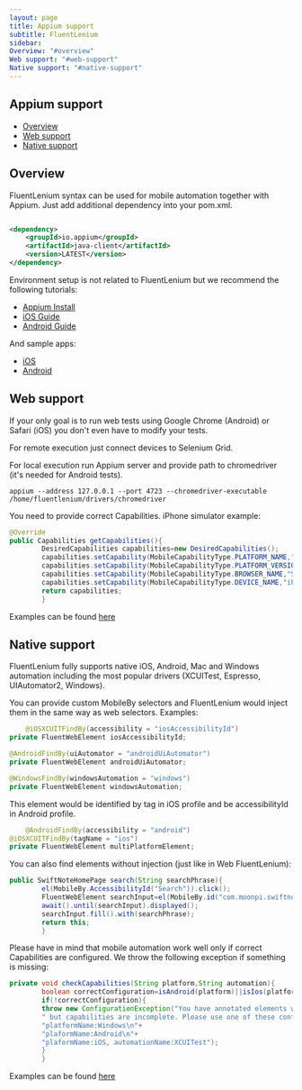 ```yaml
---
layout: page
title: Appium support
subtitle: FluentLenium
sidebar:
Overview: "#overview"
Web support: "#web-support"
Native support: "#native-support"
---
```


## Appium support

- [Overview](#overview)
- [Web support](#web-support)
- [Native support](#native-support)

## Overview

FluentLenium syntax can be used for mobile automation together with Appium.
Just add additional dependency into your pom.xml.

```xml

<dependency>
    <groupId>io.appium</groupId>
    <artifactId>java-client</artifactId>
    <version>LATEST</version>
</dependency>
```

Environment setup is not related to FluentLenium but we recommend the following tutorials:

- [Appium Install](https://www.swtestacademy.com/appium-tutorial/)
- [iOS Guide](https://medium.com/2359media/tutorial-automated-testing-on-ios-with-appium-test-ng-and-java-on-mac-bc115d0ec881)
- [Android Guide](https://medium.com/2359media/tutorial-automated-testing-on-android-and-ios-with-appium-testng-and-java-on-mac-210119edf323)

And sample apps:

- [iOS](https://github.com/King-of-Spades/AppCenter-Samples/tree/master/Appium/iOS)
- [Android](https://github.com/King-of-Spades/AppCenter-Samples/tree/master/Appium/Android)

## Web support

If your only goal is to run web tests using Google Chrome (Android) or Safari (iOS) you don't even have to modify your
tests.

For remote execution just connect devices to Selenium Grid.

For local execution run Appium server and provide path to chromedriver (it's needed for Android tests).

`appium --address 127.0.0.1 --port 4723 --chromedriver-executable /home/fluentlenium/drivers/chromedriver`

You need to provide correct Capabilities. iPhone simulator example:

```java
@Override
public Capabilities getCapabilities(){
        DesiredCapabilities capabilities=new DesiredCapabilities();
        capabilities.setCapability(MobileCapabilityType.PLATFORM_NAME,"iOS");
        capabilities.setCapability(MobileCapabilityType.PLATFORM_VERSION,"12.0");
        capabilities.setCapability(MobileCapabilityType.BROWSER_NAME,"Safari");
        capabilities.setCapability(MobileCapabilityType.DEVICE_NAME,"iPhone 8");
        return capabilities;
        }
```

Examples can be found [here](https://github.com/FluentLenium/FluentLenium/tree/develop/examples/spring)

## Native support

FluentLenium fully supports native iOS, Android, Mac and Windows automation
including the most popular drivers (XCUITest, Espresso, UIAutomator2, Windows).

You can provide custom MobileBy selectors and FluentLenium would inject them in the same way as web selectors. Examples:

```java
    @iOSXCUITFindBy(accessibility = "iosAccessibilityId")
private FluentWebElement iosAccessibilityId;

@AndroidFindBy(uiAutomator = "androidUiAutomator")
private FluentWebElement androidUiAutomator;

@WindowsFindBy(windowsAutomation = "windows")
private FluentWebElement windowsAutomation;
```

This element would be identified by tag in iOS profile and be accessibilityId in Android profile.

```java
    @AndroidFindBy(accessibility = "android")
@iOSXCUITFindBy(tagName = "ios")
private FluentWebElement multiPlatformElement;
```

You can also find elements without injection (just like in Web FluentLenium):

```java
public SwiftNoteHomePage search(String searchPhrase){
        el(MobileBy.AccessibilityId("Search")).click();
        FluentWebElement searchInput=el(MobileBy.id("com.moonpi.swiftnotes:id/search_src_text"));
        await().until(searchInput).displayed();
        searchInput.fill().with(searchPhrase);
        return this;
        }
```

Please have in mind that mobile automation work well only if correct Capabilities are configured.
We throw the following exception if something is missing:

```java
private void checkCapabilities(String platform,String automation){
        boolean correctConfiguration=isAndroid(platform)||isIos(platform,automation)||isWindows(platform);
        if(!correctConfiguration){
        throw new ConfigurationException("You have annotated elements with Appium @FindBys"+
        " but capabilities are incomplete. Please use one of these configurations:\n"+
        "platformName:Windows\n"+
        "plaformName:Android\n"+
        "plaformName:iOS, automationName:XCUITest");
        }
        }
```

Examples can be found [here](https://github.com/FluentLenium/FluentLenium/tree/develop/examples/appium)
